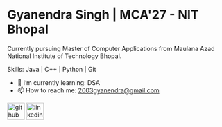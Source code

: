 # Gyanendra Singh | MCA'27 - NIT Bhopal
Currently pursuing Master of Computer Applications from Maulana Azad National Institute of Technology Bhopal.

Skills: Java | C++ | Python | Git

- 🌱 I’m currently learning: DSA 
- 📫 How to reach me: 2003gyanendra@gmail.com 


[<img src='https://cdn.jsdelivr.net/npm/simple-icons@3.0.1/icons/github.svg' alt='github' height='40'>](https://github.com/Gyanendra28)  [<img src='https://cdn.jsdelivr.net/npm/simple-icons@3.0.1/icons/linkedin.svg' alt='linkedin' height='40'>](https://www.linkedin.com/in/gyanendra-singh-a56164252/)  

